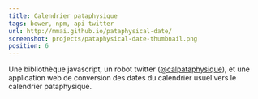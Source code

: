 ```yaml
---
title: Calendrier pataphysique
tags: bower, npm, api twitter
url: http://mmai.github.io/pataphysical-date/ 
screenshot: projects/pataphysical-date-thumbnail.png
position: 6
---
```


Une bibliothèque javascript, un robot twitter ([@calpataphysique](http://twitter.com/calpataphysique)), et une application web de conversion des dates du calendrier usuel vers le calendrier pataphysique.

<!-- La 'Pathaphysique, science des solutions imaginaires, est un mouvement artistique né dans les années 1950 à partir de l'oeuvre d'Alfred Jarry, autour de personnalités comme Boris Vian ou Raymond Queneau. -->
<!--  -->
<!-- Elle peut être utilisée directement dans le navigateur, ou dans node en tant que module NPM. -->
<!--  -->
<!-- Le module NPM contient un script executable en ligne de commande et permet d'afficher la date pataphysique depuis un terminal. -->
<!-- C'est le script qu'utilise le twitter bot @catalpataphysique pour twitter quotidiennement la date et le saint du jour. -->
<!--  -->
<!-- Convertisseur http://mmai.github.io/pataphysical&#45;date/ -->
<!--  -->
<!-- Le code de la bibliothèque est disponible sur github : https://github.com/mmai/pataphysical&#45;date  -->

